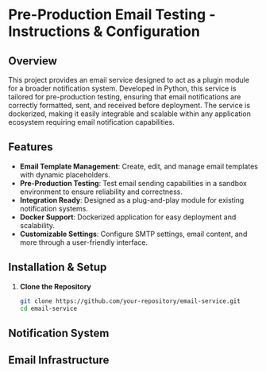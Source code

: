 # Pre-Production Email Testing - Instructions & Configuration

## Overview
This project provides an email service designed to act as a plugin module for a broader notification system. Developed in Python, this service is tailored for pre-production testing, ensuring that email notifications are correctly formatted, sent, and received before deployment. The service is dockerized, making it easily integrable and scalable within any application ecosystem requiring email notification capabilities.

## Features
- **Email Template Management**: Create, edit, and manage email templates with dynamic placeholders.
- **Pre-Production Testing**: Test email sending capabilities in a sandbox environment to ensure reliability and correctness.
- **Integration Ready**: Designed as a plug-and-play module for existing notification systems.
- **Docker Support**: Dockerized application for easy deployment and scalability.
- **Customizable Settings**: Configure SMTP settings, email content, and more through a user-friendly interface.

## Installation & Setup
1. **Clone the Repository**
   ```bash
   git clone https://github.com/your-repository/email-service.git
   cd email-service 

## Notification System

## Email Infrastructure



